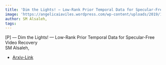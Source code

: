 ```yaml
---  
title: 'Dim the Lights! — Low-Rank Prior Temporal Data for Specular-Free Video Recovery'  
image: 'https://angelicaiaviles.wordpress.com/wp-content/uploads/2019/12/dimf.png'  
author: SM Alsaleh,  
tags:   
---  
```

  
[P] — Dim the Lights! — Low-Rank Prior Temporal Data for Specular-Free Video Recovery  
SM Alsaleh,  
  
- [Arxiv-Link](https://arxiv.org/abs/1912.07764)  
        